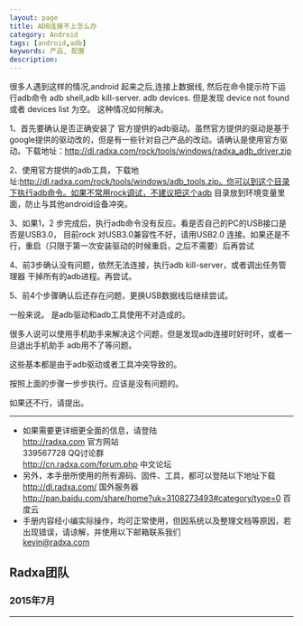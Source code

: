 ```yaml
---
layout: page
title: ADB连接不上怎么办
category: Android
tags: [android,adb]
keywords: 产品, 配置
description:
---
```




很多人遇到这样的情况,android 起来之后,连接上数据线, 然后在命令提示符下运行adb命令 adb shell,adb kill-server. adb devices. 但是发现 device not found 或者 devices list 为空。 这种情况如何解决。  


1、首先要确认是否正确安装了 官方提供的adb驱动。虽然官方提供的驱动是基于google提供的驱动改的，但是有一些针对自己产品的改动。请确认是使用官方驱动。下载地址：http://dl.radxa.com/rock/tools/windows/radxa_adb_driver.zip  

2、使用官方提供的adb工具，下载地址:http://dl.radxa.com/rock/tools/windows/adb_tools.zip。你可以到这个目录下执行adb命令。如果不常用rock调试，不建议把这个adb 目录放到环境变量里面，防止与其他android设备冲突。  

3、如果1，2 步完成后，执行adb命令没有反应。看是否自己的PC的USB接口是否是USB3.0， 目前rock 对USB3.0兼容性不好，请用USB2.0 连接。如果还是不行，重启（只限于第一次安装驱动的时候重启，之后不需要）后再尝试  

4、前3步确认没有问题，依然无法连接，执行adb kill-server，或者调出任务管理器 干掉所有的adb进程。再尝试。  

5、前4个步骤确认后还存在问题，更换USB数据线后继续尝试。  

一般来说。 是adb驱动和adb工具使用不对造成的。

很多人说可以使用手机助手来解决这个问题，但是发现adb连接时好时坏，或者一旦退出手机助手 adb用不了等问题。

这些基本都是由于adb驱动或者工具冲突导致的。

按照上面的步骤一步步执行。应该是没有问题的。

如果还不行，请提出。





-------------------------------------------------------------------
* 如果需要更详细更全面的信息，请登陆  
	http://radxa.com  						官方网站  
	339567728         						QQ讨论群  
	http://cn.radxa.com/forum.php					中文论坛  
* 另外，本手册所使用的所有源码、固件、工具，都可以登陆以下地址下载  
	http://dl.radxa.com/                             	      国外服务器  
	http://pan.baidu.com/share/home?uk=3108273493#category/type=0	 百度云  
* 手册内容经小编实际操作，均可正常使用，但因系统以及整理文档等原因，若出现错误，请谅解，并使用以下邮箱联系我们  
	kevin@radxa.com  

## Radxa团队  

### 2015年7月  
--------------------------------------------------------------------
